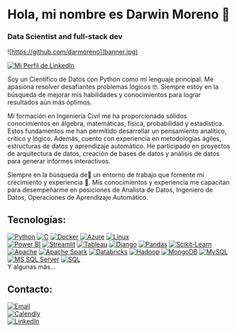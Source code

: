 # Hola, mi nombre es Darwin Moreno 👋
### Data Scientist and full-stack dev

![https://github.com/darmoreno](banner.jpg)

[![Mi Perfil de LinkedIn](https://img.shields.io/badge/LinkedIn-Perfil-blue)](https://www.linkedin.com/in/darwin-moreno/)

Soy un Científico de Datos con Python como mi lenguaje principal. Me apasiona resolver desafiantes problemas lógicos 🤓. Siempre estoy en la búsqueda de mejorar mis habilidades y conocimientos para lograr resultados aún más óptimos.

Mi formación en Ingeniería Civil me ha proporcionado sólidos conocimientos en álgebra, matemáticas, física, probabilidad y estadística. Estos fundamentos me han permitido desarrollar un pensamiento analítico, crítico y lógico. Además, cuento con experiencia en metodologías ágiles, estructuras de datos y aprendizaje automático. He participado en proyectos de arquitectura de datos, creación de bases de datos y análisis de datos para generar informes interactivos.

Siempre en la búsqueda de🔎 un entorno de trabajo que fomente mi crecimiento y experiencia 💾. Mis conocimientos y experiencia me capacitan para desempeñarme en posiciones de Analista de Datos, Ingeniero de Datos, Operaciones de Aprendizaje Automático.

## Tecnologías:

[![Python](https://img.shields.io/badge/Python-yellow?style=for-the-badge&logo=python&logoColor=white&labelColor=101010)]()
[![C](https://img.shields.io/badge/Lenguaje%20C-00599C?style=for-the-badge&logo=c&logoColor=white&labelColor=101010)](https://en.wikipedia.org/wiki/C_(programming_language))
[![Docker](https://img.shields.io/badge/Docker-2496ED?style=for-the-badge&logo=docker&logoColor=white&labelColor=101010)](https://www.docker.com/)
[![Azure](https://img.shields.io/badge/Microsoft%20Azure-0089D6?style=for-the-badge&logo=microsoft%20azure&logoColor=white&labelColor=101010)](https://azure.microsoft.com/)
[![Linux](https://img.shields.io/badge/Linux-FCC624?style=for-the-badge&logo=linux&logoColor=black&labelColor=101010)](https://www.linux.org/)
</br>
[![Power BI](https://img.shields.io/badge/Power%20BI-F2C811?style=for-the-badge&logo=powerbi&logoColor=white&labelColor=101010)](https://powerbi.microsoft.com/)
[![Streamlit](https://img.shields.io/badge/Streamlit-FF4B4B?style=for-the-badge&logo=streamlit&logoColor=white&labelColor=101010)](https://streamlit.io/)
[![Tableau](https://img.shields.io/badge/Tableau-E97627?style=for-the-badge&logo=tableau&logoColor=white&labelColor=101010)](https://www.tableau.com/)
[![Django](https://img.shields.io/badge/Django-092E20?style=for-the-badge&logo=django&logoColor=white&labelColor=101010)](https://www.djangoproject.com/)
[![Pandas](https://img.shields.io/badge/Pandas-150458?style=for-the-badge&logo=pandas&logoColor=white&labelColor=101010)](https://pandas.pydata.org/)
[![Scikit-Learn](https://img.shields.io/badge/Scikit%20Learn-F7931E?style=for-the-badge&logo=scikit-learn&logoColor=white&labelColor=101010)](https://scikit-learn.org/)
</br>
[![Apache](https://img.shields.io/badge/Apache-D22128?style=for-the-badge&logo=apache&logoColor=white&labelColor=101010)](https://www.apache.org/)
[![Apache Spark](https://img.shields.io/badge/Apache%20Spark-E25A1C?style=for-the-badge&logo=apache%20spark&logoColor=white&labelColor=101010)](https://spark.apache.org/)
[![Databricks](https://img.shields.io/badge/Databricks-FF8135?style=for-the-badge&logo=databricks&logoColor=white&labelColor=101010)](https://databricks.com/)
[![Hadoop](https://img.shields.io/badge/Hadoop-FF7E1C?style=for-the-badge&logo=hadoop&logoColor=white&labelColor=101010)](https://hadoop.apache.org/)
[![MongoDB](https://img.shields.io/badge/MongoDB-47A248?style=for-the-badge&logo=mongodb&logoColor=white&labelColor=101010)]()
[![MySQL](https://img.shields.io/badge/MySQL-4479A1?style=for-the-badge&logo=mysql&logoColor=white&labelColor=101010)]()
[![MS SQL Server](https://img.shields.io/badge/MS%20SQL%20Server-CC2927?style=for-the-badge&logo=microsoft%20sql%20server&logoColor=white&labelColor=101010)](https://www.microsoft.com/en-us/sql-server)
[![SQL](https://img.shields.io/badge/SQL-4479A1?style=for-the-badge&logo=sql&logoColor=white&labelColor=101010)](https://en.wikipedia.org/wiki/SQL)
</br>
Y algunas más...

## Contacto:

[![Email](https://img.shields.io/badge/damh2090@gmail.com-email_personal_-D14836?style=for-the-badge&logo=gmail&logoColor=white&labelColor=101010)](mailto:damh2090@gmail.com)
</br>
[![Calendly](https://img.shields.io/badge/Calendly-Book%20a%20Meeting-00B4F0?style=for-the-badge&logo=calendly&logoColor=white&labelColor=101010)](https://calendly.com/darwinmoreno/meeting-darwin-moreno)
</br>
[![LinkedIn](https://img.shields.io/badge/LinkedIn-Perfil-blue?style=for-the-badge&logo=linkedin&logoColor=white&labelColor=101010)](https://www.linkedin.com/in/darwin-moreno/)
